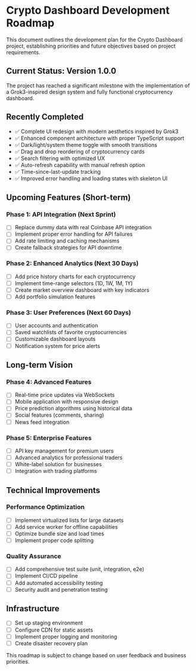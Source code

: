 # Crypto Dashboard Development Roadmap

This document outlines the development plan for the Crypto Dashboard project, establishing priorities and future objectives based on project requirements.

## Current Status: Version 1.0.0
The project has reached a significant milestone with the implementation of a Grok3-inspired design system and fully functional cryptocurrency dashboard.

## Recently Completed
- ✅ Complete UI redesign with modern aesthetics inspired by Grok3
- ✅ Enhanced component architecture with proper TypeScript support
- ✅ Dark/light/system theme toggle with smooth transitions
- ✅ Drag and drop reordering of cryptocurrency cards
- ✅ Search filtering with optimized UX
- ✅ Auto-refresh capability with manual refresh option
- ✅ Time-since-last-update tracking
- ✅ Improved error handling and loading states with skeleton UI

## Upcoming Features (Short-term)

### Phase 1: API Integration (Next Sprint)
- [ ] Replace dummy data with real Coinbase API integration
- [ ] Implement proper error handling for API failures
- [ ] Add rate limiting and caching mechanisms
- [ ] Create fallback strategies for API downtime

### Phase 2: Enhanced Analytics (Next 30 Days)
- [ ] Add price history charts for each cryptocurrency
- [ ] Implement time-range selectors (1D, 1W, 1M, 1Y)
- [ ] Create market overview dashboard with key indicators
- [ ] Add portfolio simulation features

### Phase 3: User Preferences (Next 60 Days)
- [ ] User accounts and authentication
- [ ] Saved watchlists of favorite cryptocurrencies
- [ ] Customizable dashboard layouts
- [ ] Notification system for price alerts

## Long-term Vision

### Phase 4: Advanced Features
- [ ] Real-time price updates via WebSockets
- [ ] Mobile application with responsive design
- [ ] Price prediction algorithms using historical data
- [ ] Social features (comments, sharing)
- [ ] News feed integration

### Phase 5: Enterprise Features
- [ ] API key management for premium users
- [ ] Advanced analytics for professional traders
- [ ] White-label solution for businesses
- [ ] Integration with trading platforms

## Technical Improvements

### Performance Optimization
- [ ] Implement virtualized lists for large datasets
- [ ] Add service worker for offline capabilities
- [ ] Optimize bundle size and load times
- [ ] Implement proper code splitting

### Quality Assurance
- [ ] Add comprehensive test suite (unit, integration, e2e)
- [ ] Implement CI/CD pipeline
- [ ] Add automated accessibility testing
- [ ] Security audit and penetration testing

## Infrastructure
- [ ] Set up staging environment
- [ ] Configure CDN for static assets
- [ ] Implement proper logging and monitoring
- [ ] Create disaster recovery plan

This roadmap is subject to change based on user feedback and business priorities. 